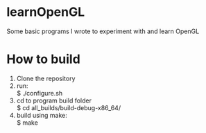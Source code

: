 # learnOpenGL
Some basic programs I wrote to experiment with and learn OpenGL

# How to build
1) Clone the repository
2) run:\
  $ ./configure.sh
3) cd to program build folder\
  $ cd all_builds/build-debug-x86_64/<program name>
4) build using make:\
  $ make

